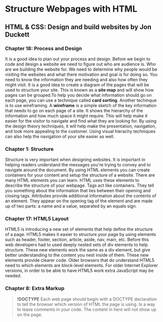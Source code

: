 # Structure Webpages with HTML

## HTML & CSS: Design and build websites by Jon Duckett

### Chapter 18: Process and Design
It is a good idea to plan out your process and design. Before we begin to code and design a website we need to figure out who are audience is. Who are we building the website for. We need to determine why people would be visiting the websites and what there motivation and goal is for doing so. You need to know the information they are needing and also how often they might visit. It is a good idea to create a diagram of the pages that will be used to structure your site. This is known as a **site map** and will show how pages can be grouped.To help you decide what information should go on each page, you can use a technique called **card sorting**. Another techinque is to use wireframing. A **wireframe** is a simple sketch of the key information that needs to go on each page of a site. It shows the hierarchy of the information and how much space it might require. This will help make it easier for the visitor to navigate and find what they are looking for. By using the design theory techniques, it will help make the presentation, navigation, and look more appealing to the customer. Using visual hierachy techniques can also help the navigation of your site easier as well.

### Chapter 1: Structure
Structure is very important when designing websites. It is important in helping readers understand the messages you're trying to convey and to navigate around the document. By using HTML elements you can create containers for your content and setup the structure of a website. There are many HTML elements you can learn. HTML uses these elements to describe the structure of your webpage. Tags act like containers. They tell you something about the information that lies between their opening and closing tags. Attributes provide additional information about the contents of an element. They appear on the opening tag of the element and are made up of two parts: a name and a value, separated by an equals sign.

### Chapter 17: HTML5 Layout
HTML5 is introducing a new set of elements that help define the structure of a page. HTML5 makes it easier to structure your page by using elements such as header, footer, section, article, aside, nav, main, etc. Before this web developers had to used deeply nested sets of div elements to help structure. These new elements work the same as a div element, but give better understanding to the content you nest inside of them. These new elements provide clearer code. Older browsers that do understand HTML5 need to which elements are block-level elements. For older Internet Explorer versions, in order to be able to have HTML5 work extra JavaScript may be needed.

### Chapter 8: Extra Markup
> **!DOCTYPE**  Each web page should begin with a DOCTYPE declaration to tell the browser which version of HTML the page is using.
> **<!--Comment Goes Here-->** Is a way to leave comments in your code. The content in here will not show up on the page.